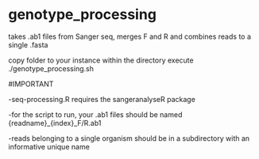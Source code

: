 # genotype_processing
takes .ab1 files from Sanger seq, merges F and R and combines reads to a single .fasta

copy folder to your instance
within the directory execute ./genotype_processing.sh

#IMPORTANT

-seq-processing.R requires the sangeranalyseR package

-for the script to run, your .ab1 files should be named {readname}_{index}_F/R.ab1

-reads belonging to a single organism should be in a subdirectory with an informative unique name


